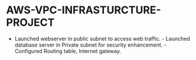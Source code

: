 # AWS-VPC-INFRASTURCTURE-PROJECT
- Launched webserver in public subnet to access web traffic. - Launched database server in Private subnet for security enhancement. - Configured Routing table, Internet gateway.

